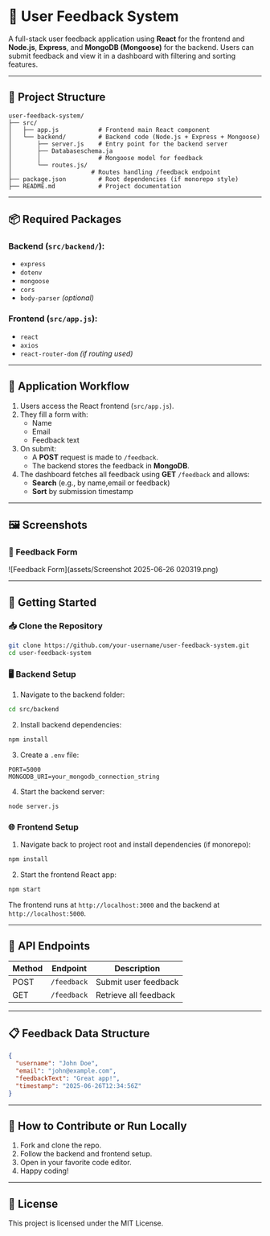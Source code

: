 
# 📝 User Feedback System

A full-stack user feedback application using **React** for the frontend and **Node.js**, **Express**, and **MongoDB (Mongoose)** for the backend. Users can submit feedback and view it in a dashboard with filtering and sorting features.

---

## 📁 Project Structure

```
user-feedback-system/
├── src/
│   ├── app.js           # Frontend main React component
│   └── backend/         # Backend code (Node.js + Express + Mongoose)
│       ├── server.js    # Entry point for the backend server
│       ├── Databaseschema.ja
│       │                # Mongoose model for feedback
│       └── routes.js/
│                      # Routes handling /feedback endpoint
├── package.json         # Root dependencies (if monorepo style)
├── README.md            # Project documentation
```

---

## 📦 Required Packages

### Backend (`src/backend/`):
- `express`
- `dotenv`
- `mongoose`
- `cors`
- `body-parser` *(optional)*

### Frontend (`src/app.js`):
- `react`
- `axios`
- `react-router-dom` *(if routing used)*

---

## 🔁 Application Workflow

1. Users access the React frontend (`src/app.js`).
2. They fill a form with:
   - Name
   - Email
   - Feedback text
3. On submit:
   - A **POST** request is made to `/feedback`.
   - The backend stores the feedback in **MongoDB**.
4. The dashboard fetches all feedback using **GET** `/feedback` and allows:
   - **Search** (e.g., by name,email or feedback)
   - **Sort** by submission timestamp

---

## 🖼️ Screenshots

### 🧾 Feedback Form
![Feedback Form](assets/Screenshot 2025-06-26 020319.png)


---

## 🚀 Getting Started

### 📥 Clone the Repository

```bash
git clone https://github.com/your-username/user-feedback-system.git
cd user-feedback-system
```

### 🖥️ Backend Setup

1. Navigate to the backend folder:

```bash
cd src/backend
```

2. Install backend dependencies:

```bash
npm install
```

3. Create a `.env` file:

```
PORT=5000
MONGODB_URI=your_mongodb_connection_string
```

4. Start the backend server:

```bash
node server.js
```

### 🌐 Frontend Setup

1. Navigate back to project root and install dependencies (if monorepo):

```bash
npm install
```

2. Start the frontend React app:

```bash
npm start
```

The frontend runs at `http://localhost:3000` and the backend at `http://localhost:5000`.

---

## 📡 API Endpoints

| Method | Endpoint     | Description               |
|--------|--------------|---------------------------|
| POST   | `/feedback`  | Submit user feedback      |
| GET    | `/feedback`  | Retrieve all feedback     |

---

## 📋 Feedback Data Structure

```json
{
  "username": "John Doe",
  "email": "john@example.com",
  "feedbackText": "Great app!",
  "timestamp": "2025-06-26T12:34:56Z"
}
```

---

## 🙋 How to Contribute or Run Locally

1. Fork and clone the repo.
2. Follow the backend and frontend setup.
3. Open in your favorite code editor.
4. Happy coding!

---

## 🧾 License

This project is licensed under the MIT License.
